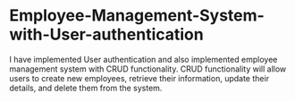 # Employee-Management-System-with-User-authentication
I have implemented User authentication and also implemented  employee management system with CRUD functionality. CRUD functionality will allow users to create new employees, retrieve their information, update their details, and delete them from the system.
